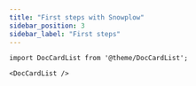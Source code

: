 ```yaml
---
title: "First steps with Snowplow"
sidebar_position: 3
sidebar_label: "First steps"
---
```


```mdx-code-block
import DocCardList from '@theme/DocCardList';

<DocCardList />
```
